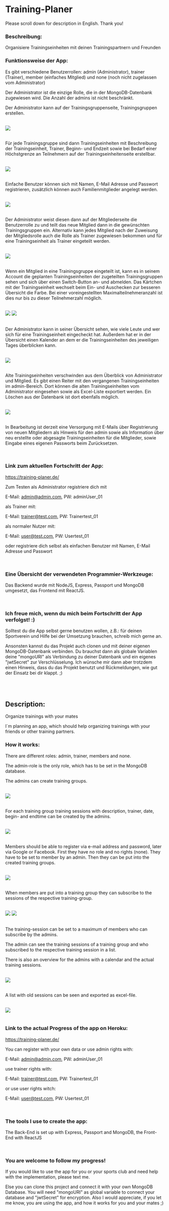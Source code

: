 # Training-Planer

Please scroll down for description in English. Thank you!

### Beschreibung:
Organisiere Trainingseinheiten mit deinen Trainingspartnern und Freunden


### Funktionsweise der App:

Es gibt verschiedene Benutzerrollen: admin (Administrator), trainer (Trainer), member (einfaches Mitglied) und none (noch nicht zugelassen vom Administrator)

Der Administrator ist die einzige Rolle, die in der MongoDB-Datenbank zugewiesen wird. Die Anzahl der admins ist nicht beschränkt.

Der Administrator kann auf der Trainingsgruppenseite, Trainingsgruppen erstellen. 

<br/>
<kbd><img src="client/descriptPics/Training-Planer-Gruppen.PNG"></kbd>
<br/><br/>

Für jede Trainingsgruppe sind dann Trainingseinheiten mit Beschreibung der Trainingseinheit, Trainer, Beginn- und Endzeit sowie bei Bedarf einer Höchstgrenze an Teilnehmern auf der Trainingseinheitenseite erstellbar.

<br/>
<kbd><img src="client/descriptPics/Training-Planer-Einheit.PNG"></kbd>
<br/><br/>

Einfache Benutzer können sich mit Namen, E-Mail Adresse und Passwort registrieren, zusätzlich können auch Familienmitglieder angelegt werden. 

<br/>
<kbd><img src="client/descriptPics/Familienmitgliedereingabe.PNG"></kbd>
<br/><br/>

Der Administrator weist diesen dann auf der Mitgliederseite die Benutzerrolle zu und teilt das neue Mitglied dann in die gewünschten Trainingsgruppen ein. Alternativ kann jedes Mitglied nach der Zuweisung der Mitgliedsrolle auch die Rolle als Trainer zugewiesen bekommen und für eine Trainingseinheit als Trainer eingeteilt werden.

<br/>
<kbd><img src="client/descriptPics/Training-Planer-Mitglieder.PNG"></kbd>
<br/><br/>

Wenn ein Mitglied in eine Trainingsgruppe eingeteilt ist, kann es in seinem Account die geplanten Trainingseinheiten der zugeteilten Trainingsgruppen sehen und sich über einen Switch-Button an- und abmelden. Das Kärtchen mit der Trainingseinheit wechselt beim Ein- und Auschecken zur besseren Übersicht die Farbe. Bei einer voreingestellten Maximalteilnehmeranzahl ist dies nur bis zu dieser Teilnehmerzahl möglich.

<br/>
<kbd><img src="client/descriptPics/User-Trainingseinheiten.PNG"></kbd>
<kbd><img src="client/descriptPics/User-Familienmitglied eingecheckt.PNG"></kbd>
<br/><br/>

Der Administrator kann in seiner Übersicht sehen, wie viele Leute und wer sich für eine Trainingseinheit eingecheckt hat. Außerdem hat er in der Übersicht einen Kalender an dem er die Trainingseinheiten des jeweiligen Tages überblicken kann.

<br/>
<kbd><img src="client/descriptPics/Training-Planer-Uebersicht.PNG"></kbd>
<br/><br/>

Alte Trainingseinheiten verschwinden aus dem Überblick von Administrator und Mitglied. Es gibt einen Reiter mit den vergangenen Trainingseinheiten im admin-Bereich. Dort können die alten Trainingseinheiten vom Administrator eingesehen sowie als Excel-Liste exportiert werden. Ein Löschen aus der Datenbank ist dort ebenfalls möglich.

<br/>
<kbd><img src="client/descriptPics/Training-Planer-Alte-Einheiten.PNG"></kbd>
<br/><br/>

In Bearbeitung ist derzeit eine Versorgung mit E-Mails über Registrierung von neuen Mitgliedern als Hinweis für den admin sowie als Information über neu erstellte oder abgesagte Trainingseinheiten für die Mitglieder, sowie Eingabe eines eigenen Passworts beim Zurücksetzen.

</br>

### Link zum aktuellen Fortschritt der App:

https://training-planer.de/

Zum Testen als Administrator registriere dich mit

E-Mail: admin@admin.com,
PW: adminUser_01

als Trainer mit:

E-Mail: trainer@test.com,
PW: Trainertest_01

als normaler Nutzer mit:

E-Mail: user@test.com,
PW: Usertest_01

oder registriere dich selbst als einfachen Benutzer mit Namen, E-Mail Adresse und Passwort

</br>

### Eine Übersicht der verwendeten Programmier-Werkzeuge:

Das Backend wurde mit NodeJS, Express, Passport und MongoDB umgesetzt, das Frontend mit ReactJS.

</br>

### Ich freue mich, wenn du mich beim Fortschritt der App verfolgst! :)

Solltest du die App selbst gerne benutzen wollen, z.B.: für deinen Sportverein und Hilfe bei der Umsetzung brauchen, schreib mich gerne an.

Ansonsten kannst du das Projekt auch clonen und mit deiner eigenen MongoDB-Datenbank verbinden. Du brauchst dann als globale Variablen deine "mongoURI" als Verbindung zu deiner Datenbank und ein eigenes "jwtSecret" zur Verschlüsselung. Ich wünsche mir dann aber trotzdem einen Hinweis, dass du das Projekt benutzt und Rückmeldungen, wie gut der Einsatz bei dir klappt. ;)

</br></br>

## Description:
Organize trainings with your mates

I´m planning an app, which should help organizing trainings with your friends or other training partners.



### How it works:

There are different roles: admin, trainer, members and none.

The admin-role is the only role, which has to be set in the MongoDB database.

The admins can create training groups. 

<br/>
<kbd><img src="client/descriptPics/Training-Planer-Gruppen.PNG"></kbd>
<br/><br/>

For each training group training sessions with description, trainer, date, begin- and endtime can be created by the admins.

<br/>
<kbd><img src="client/descriptPics/Training-Planer-Einheit.PNG"></kbd>
<br/><br/>

Members should be able to register via e-mail address and password, later via Google or Facebook. First they have no role and no rights (none). They have to be set to member by an admin. Then they can be put into the created training groups.

<br/>
<kbd><img src="client/descriptPics/Training-Planer-Mitglieder.PNG"></kbd>
<br/><br/>

When members are put into a training group they can subscribe to the sessions of the respective training-group. 

<br/>
<kbd><img src="client/descriptPics/User-Trainingseinheiten.PNG"></kbd>
<kbd><img src="client/descriptPics/User-Familienmitglied eingecheckt.PNG"></kbd>
<br/><br/>

The training-session can be set to a maximum of members who can subscribe by the admins.

The admin can see the training sessions of a training group and who subscribed to the respective training session in a list.

There is also an overview for the admins with a calendar and the actual training sessions.

<br/>
<kbd><img src="client/descriptPics/Training-Planer-Uebersicht.PNG"></kbd>
<br/><br/>

A list with old sessions can be seen and exported as excel-file.

<br/>
<kbd><img src="client/descriptPics/Training-Planer-Alte-Einheiten.PNG"></kbd>
<br/><br/>


### Link to the actual Progress of the app on Heroku:

https://training-planer.de/

You can register with your own data or use admin rights with:

E-Mail: admin@admin.com,
PW: adminUser_01

use trainer rights with:

E-Mail: trainer@test.com,
PW: Trainertest_01

or use user rights witch:

E-Mail: user@test.com,
PW: Usertest_01

</br>

### The tools I use to create the app:

The Back-End is set up with Express, Passport and MongoDB, the Front-End with ReactJS

</br>

### You are welcome to follow my progress!

If you would like to use the app for you or your sports club and need help with the implementation, please text me.

Else you can clone this project and connect it with your own MongoDB Database. You will need "mongoURI" as global variable to connect your database and "jwtSecret" for encryption.
Also I would appreciate, if you let me know, you are using the app, and how it works for you and your mates ;)
